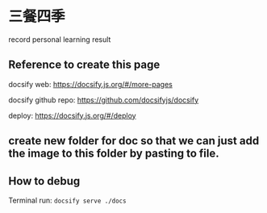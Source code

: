 # 三餐四季
record personal learning result

## Reference to create this page
docsify web: https://docsify.js.org/#/more-pages

docsify github repo: https://github.com/docsifyjs/docsify

deploy: https://docsify.js.org/#/deploy

## create new folder for doc so that we can just add the image to this folder by pasting to file.

## How to debug
Terminal run: 
`docsify serve ./docs`